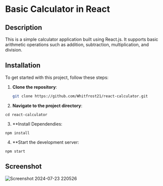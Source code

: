 # Basic Calculator in React

## Description
This is a simple calculator application built using React.js. It supports basic arithmetic operations such as addition, subtraction, multiplication, and division.

## Installation
To get started with this project, follow these steps:

1. **Clone the repository**:
   ```bash
   git clone https://github.com/Whitfrost21/react-calculator.git

2. **Navigate to the project directory**:

  `cd react-calculator`
  
3. **Install Dependendies:

  `npm install`

4. **Start the development server:

  `npm start`

## Screenshot
![Screenshot 2024-07-23 220526](https://github.com/user-attachments/assets/21e8e3e0-4272-4493-ae57-7073ea50ca65)





